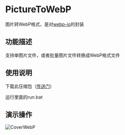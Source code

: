 # PictureToWebP
图片转WebP格式，是对[webp-io](https://github.com/biezhi/webp-io)的封装

## 功能描述

支持单图片文件，或者批量图片文件转换成WebP格式文件

## 使用说明

下载此压缩包（[传送门](https://github.com/LeacHar/PictureToWebP/releases)）

运行里面的run.bat

## 演示操作

![CoverWebP](https://i.loli.net/2019/07/18/5d30156a0e5e710864.gif)
